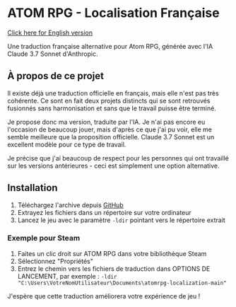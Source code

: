 # ATOM RPG - Localisation Française

[Click here for English version](README.md)

Une traduction française alternative pour Atom RPG, générée avec l'IA Claude 3.7 Sonnet d'Anthropic.

## À propos de ce projet

Il existe déjà une traduction officielle en français, mais elle n'est pas très cohérente. Ce sont en fait deux projets distincts qui se sont retrouvés fusionnés sans harmonisation et sans que le travail puisse être terminé.

Je propose donc ma version, traduite par l'IA. Je n'ai pas encore eu l'occasion de beaucoup jouer, mais d'après ce que j'ai pu voir, elle me semble meilleure que la proposition officielle. Claude 3.7 Sonnet est un excellent modèle pour ce type de travail.

Je précise que j'ai beaucoup de respect pour les personnes qui ont travaillé sur les versions antérieures - ceci est simplement une option alternative.

## Installation

1. Téléchargez l'archive depuis [GitHub](https://github.com/yvon/atomrpg-localization/archive/refs/heads/main.zip)
2. Extrayez les fichiers dans un répertoire sur votre ordinateur
3. Lancez le jeu avec le paramètre `-ldir` pointant vers le répertoire extrait

### Exemple pour Steam

1. Faites un clic droit sur ATOM RPG dans votre bibliothèque Steam
2. Sélectionnez "Propriétés"
3. Entrez le chemin vers les fichiers de traduction dans OPTIONS DE LANCEMENT, par exemple :
   `-ldir "C:\Users\VotreNomUtilisateur\Documents\atomrpg-localization-main"`

J'espère que cette traduction améliorera votre expérience de jeu !
